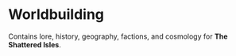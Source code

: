 # Worldbuilding
Contains lore, history, geography, factions, and cosmology for **The Shattered Isles**.
